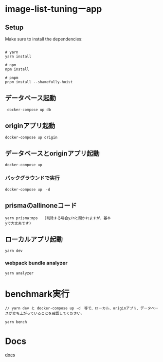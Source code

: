 # image-list-tuningーapp

## Setup

Make sure to install the dependencies:

```

# yarn
yarn install

# npm
npm install

# pnpm
pnpm install --shamefully-hoist

```

## データベース起動


```
 docker-compose up db
```

## originアプリ起動

```
docker-compose up origin
```

## データベースとoriginアプリ起動

```
docker-compose up
```

### バックグラウンドで実行

```
docker-compose up　-d
```

## prismaのallinoneコード

```
yarn prisma:mps   (削除する場合y/nと聞かれますが、基本
yで大丈夫です)
```

## ローカルアプリ起動

```
yarn dev
```

### webpack bundle analyzer

```
yarn analyzer
```

# benchmark実行


```
// yarn dev と docker-compose up -d　等で、ローカル、originアプリ、データベースが立ち上がっていることを確認してください。

yarn bench

```

# Docs

[docs](/docs/)

